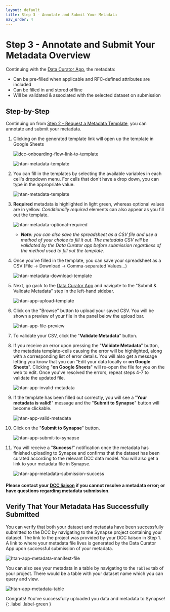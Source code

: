 ```yaml
---
layout: default
title: Step 3 - Annotate and Submit Your Metadata 
nav_order: 4
---
```


# Step 3 - Annotate and Submit Your Metadata Overview

Continuing with the [Data Curator App](https://www.synapse.org/#!Wiki:syn20681266/ENTITY), the metadata:

- Can be pre-filled when applicable and RFC-defined attributes are included 
- Can be filled in and stored offline
- Will be validated & associated with the selected dataset on submission

## Step-by-Step

Continuing on from [Step 2 - Request a Metadata Template](step-2), you can annotate and submit your metadata.

1. Clicking on the generated template link will open up the template in Google Sheets

    ![dcc-onboarding-flow-link-to-template](https://user-images.githubusercontent.com/12868382/86057431-04bf9c80-ba14-11ea-936a-3203ab5bb893.png)

    ![htan-metadata-template](https://user-images.githubusercontent.com/12868382/86075088-0d2bcd80-ba3c-11ea-979d-866460036306.png)

2. You can fill in the templates by selecting the available variables in each cell's dropdown menu. For cells that don't have a drop down, you can type in the appropriate value. 
    
    ![htan-metadata-template](https://user-images.githubusercontent.com/12868382/86075189-4c5a1e80-ba3c-11ea-9e5f-1b2bc797da2d.png)

3. **Required** metadata is highlighted in light green, whereas optional values are in yellow. _Conditionally required_ elements can also appear as you fill out the template.  

    ![htan-metadata-optional-required](https://user-images.githubusercontent.com/12868382/86075192-4e23e200-ba3c-11ea-9d31-e6da928624a4.png)


    - _**Note**: you can also save the spreadsheet as a CSV file and use a method of your choice to fill it out. The metadata CSV will be validated by the Data Curator app before submission regardless of the method used to fill out the template._
  

4. Once you've filled in the template, you can save your spreadsheet as a CSV (File -> Download -> Comma-separated Values...)

    ![htan-metadata-download-template](https://user-images.githubusercontent.com/12868382/86076383-c8556600-ba3e-11ea-8b63-e00abe2a9392.png)


5. Next, go gack to the [Data Curator App](https://www.synapse.org/#!Wiki:syn20681266/ENTITY) and navigate to the "Submit & Validate Metadata" step in the left-hand sidebar. 

    ![htan-app-upload-template](https://user-images.githubusercontent.com/12868382/86076568-25e9b280-ba3f-11ea-924f-08367bda785d.png)


6. Click on the "Browse" button to upload your saved CSV. You will be shown a preview of your file in the panel below the upload bar. 

    ![htan-app-file-preview](https://user-images.githubusercontent.com/12868382/86076670-54678d80-ba3f-11ea-8c16-fb4c9c100aea.png)


7. To validate your CSV, click the "**Validate Metadata**" button. 

8. If you receive an error upon pressing the "**Validate Metadata**" button, the metadata template-cells causing the error will be highlighted, along with a corresponding list of error details. You will also get a message letting you know that you can "Edit your data locally or **on Google Sheets**". Clicking "**on Google Sheets**" will re-open the file for you on the web to edit. Once you've resolved the errors, repeat steps 4-7 to validate the updated file. 

    ![htan-app-invalid-metadata](https://user-images.githubusercontent.com/12868382/86077044-1cad1580-ba40-11ea-9765-b5da9d70423e.png)

9. If the template has been filled out correctly, you will see a "**Your metadata is valid!**" message and the "**Submit to Synapse**" button will become clickable.

    ![htan-app-valid-metadata](https://user-images.githubusercontent.com/12868382/86077039-1ae35200-ba40-11ea-9d09-6c147c708364.png)

10. Click on the "**Submit to Synapse**" button.

    ![htan-app-submit-to-synapse](https://user-images.githubusercontent.com/12868382/86077490-e6bc6100-ba40-11ea-8ab0-dd70fea65ac0.png)

11. You will receive a "**Success!**" notification once the metadata has finished uploading to Synapse and confirms that the dataset has been curated according to the relevant DCC  data model. You will also get a link to your metadata file in Synapse. 

    ![htan-app-metadata-submission-success](https://user-images.githubusercontent.com/12868382/86077676-3ef36300-ba41-11ea-9f80-1a26855237cb.png)

  

 #### Please contact your [DCC liaison](dcc-liaison) if you cannot resolve a metadata error; or have questions regarding metadata submission.


## Verify That Your Metadata Has Successfully Submitted

You can verify that both your dataset and metadata have been successfully submitted to the DCC by navigating to the Synapse project containing your dataset. The link to the project was provided by your DCC liaison in Step 1.  A link to where your metadata file lives is generated by the Data Curator App upon successful submission of your metadata. 

![htan-app-metadata-manifest-file](https://user-images.githubusercontent.com/12868382/86078958-1faa0500-ba44-11ea-8fb8-06f89e10d099.png)

You can also see your metadata in a table by navigating to the `Tables` tab of your project. There would be a table with your dataset name which you can query and view.

![htan-app-metadata-table](https://user-images.githubusercontent.com/12868382/86078947-1ae55100-ba44-11ea-93d6-c5b6411e5e5a.png)

Congrats! You've successfully uploaded you data and metadata to Synapse!
{: .label .label-green }

